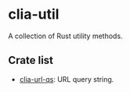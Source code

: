 # clia-util

A collection of Rust utility methods.

## Crate list

- [clia-url-qs](clia-url-qs): URL query string.
